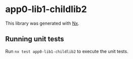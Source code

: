 # app0-lib1-childlib2

This library was generated with [Nx](https://nx.dev).

## Running unit tests

Run `nx test app0-lib1-childlib2` to execute the unit tests.
